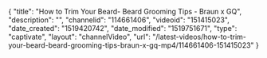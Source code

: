 {
    "title": "How to Trim Your Beard- Beard Grooming Tips - Braun x GQ",
    "description": "",
    "channelid": "114661406",
    "videoid": "151415023",
    "date_created": "1519420742",
    "date_modified": "1519751671",
    "type": "captivate",
    "layout": "channelVideo",
    "url": "\/latest-videos\/how-to-trim-your-beard-beard-grooming-tips-braun-x-gq-mp4\/114661406-151415023"
}